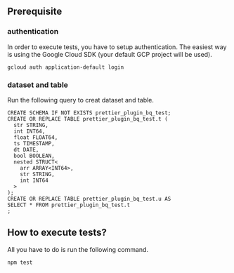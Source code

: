 ## Prerequisite
### authentication
In order to execute tests, you have to setup authentication.
The easiest way is using the Google Cloud SDK (your default GCP project will be used).

```
gcloud auth application-default login
```

### dataset and table
Run the following query to creat dataset and table.

```
CREATE SCHEMA IF NOT EXISTS prettier_plugin_bq_test;
CREATE OR REPLACE TABLE prettier_plugin_bq_test.t (
  str STRING,
  int INT64,
  float FLOAT64,
  ts TIMESTAMP,
  dt DATE,
  bool BOOLEAN,
  nested STRUCT<
    arr ARRAY<INT64>,
    str STRING,
    int INT64
  >
);
CREATE OR REPLACE TABLE prettier_plugin_bq_test.u AS
SELECT * FROM prettier_plugin_bq_test.t
;
```

## How to execute tests?
All you have to do is run the following command.

```
npm test
```
